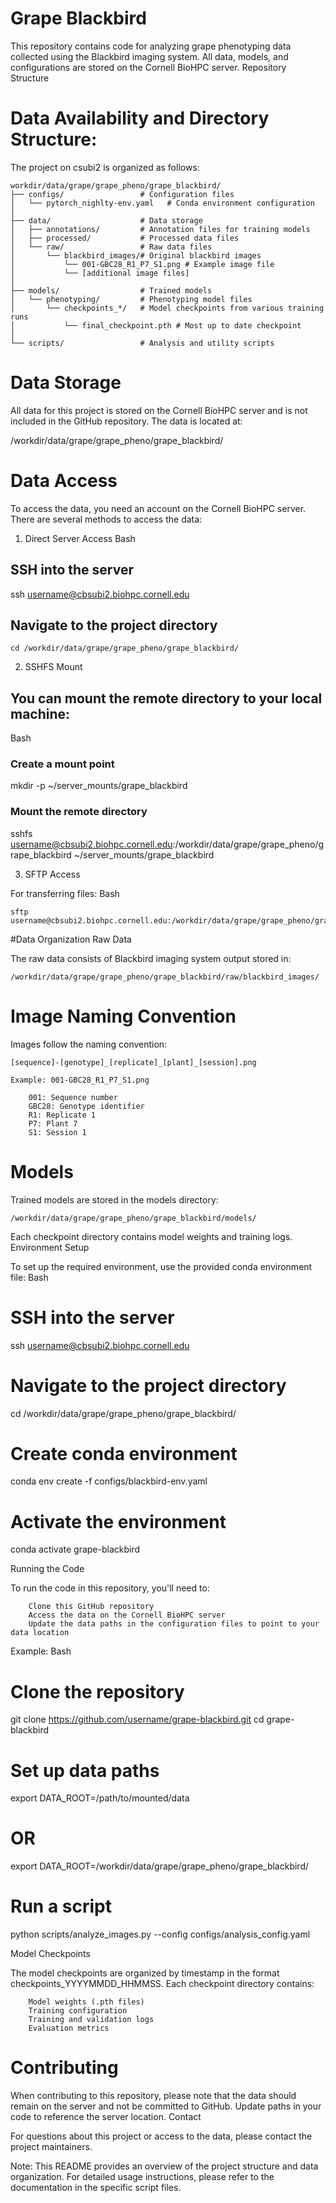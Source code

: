 # Grape Blackbird

This repository contains code for analyzing grape phenotyping data collected using the Blackbird imaging system. All data, models, and configurations are stored on the Cornell BioHPC server.
Repository Structure

# Data Availability and Directory Structure:
The project on csubi2 is organized as follows:

```
workdir/data/grape/grape_pheno/grape_blackbird/
├── configs/                 # Configuration files
│   └── pytorch_nighlty-env.yaml   # Conda environment configuration
│
├── data/                    # Data storage
│   ├── annotations/         # Annotation files for training models
│   ├── processed/           # Processed data files
│   └── raw/                 # Raw data files
│       └── blackbird_images/# Original blackbird images
│           └── 001-GBC28_R1_P7_S1.png # Example image file
│           └── [additional image files]
│
├── models/                  # Trained models
│   └── phenotyping/         # Phenotyping model files
│       └── checkpoints_*/   # Model checkpoints from various training runs
│           └── final_checkpoint.pth # Most up to date checkpoint
│
└── scripts/                 # Analysis and utility scripts
```

# Data Storage

All data for this project is stored on the Cornell BioHPC server and is not included in the GitHub repository. The data is located at:

/workdir/data/grape/grape_pheno/grape_blackbird/

# Data Access

To access the data, you need an account on the Cornell BioHPC server. There are several methods to access the data:
1. Direct Server Access
Bash

## SSH into the server
ssh username@cbsubi2.biohpc.cornell.edu

## Navigate to the project directory

```
cd /workdir/data/grape/grape_pheno/grape_blackbird/
```

2. SSHFS Mount

## You can mount the remote directory to your local machine:
Bash

### Create a mount point
mkdir -p ~/server_mounts/grape_blackbird

### Mount the remote directory
sshfs username@cbsubi2.biohpc.cornell.edu:/workdir/data/grape/grape_pheno/grape_blackbird ~/server_mounts/grape_blackbird

3. SFTP Access

For transferring files:
Bash

```
sftp username@cbsubi2.biohpc.cornell.edu:/workdir/data/grape/grape_pheno/grape_blackbird
```

#Data Organization
Raw Data

The raw data consists of Blackbird imaging system output stored in:

```
/workdir/data/grape/grape_pheno/grape_blackbird/raw/blackbird_images/
```

# Image Naming Convention

Images follow the naming convention:

```
[sequence]-[genotype]_[replicate]_[plant]_[session].png

Example: 001-GBC28_R1_P7_S1.png

    001: Sequence number
    GBC28: Genotype identifier
    R1: Replicate 1
    P7: Plant 7
    S1: Session 1
```

# Models

Trained models are stored in the models directory:

```
/workdir/data/grape/grape_pheno/grape_blackbird/models/
```

Each checkpoint directory contains model weights and training logs.
Environment Setup

To set up the required environment, use the provided conda environment file:
Bash

# SSH into the server
ssh username@cbsubi2.biohpc.cornell.edu

# Navigate to the project directory
cd /workdir/data/grape/grape_pheno/grape_blackbird/

# Create conda environment
conda env create -f configs/blackbird-env.yaml

# Activate the environment
conda activate grape-blackbird

Running the Code

To run the code in this repository, you'll need to:
```
    Clone this GitHub repository
    Access the data on the Cornell BioHPC server
    Update the data paths in the configuration files to point to your data location
```

Example:
Bash

# Clone the repository
git clone https://github.com/username/grape-blackbird.git
cd grape-blackbird

# Set up data paths
export DATA_ROOT=/path/to/mounted/data
# OR
export DATA_ROOT=/workdir/data/grape/grape_pheno/grape_blackbird/

# Run a script
python scripts/analyze_images.py --config configs/analysis_config.yaml

Model Checkpoints

The model checkpoints are organized by timestamp in the format checkpoints_YYYYMMDD_HHMMSS. Each checkpoint directory contains:

```
    Model weights (.pth files)
    Training configuration
    Training and validation logs
    Evaluation metrics
```

# Contributing

When contributing to this repository, please note that the data should remain on the server and not be committed to GitHub. Update paths in your code to reference the server location.
Contact

For questions about this project or access to the data, please contact the project maintainers.

Note: This README provides an overview of the project structure and data organization. For detailed usage instructions, please refer to the documentation in the specific script files.
